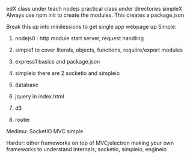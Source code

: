 edX class under teach
nodejs practical class under directories simpleX
Always use npm init to create the modules. This creates a package.json

Break this up into minilessions to get single app webpage up
Simple:

1) nodejs0 : http module start server, request handling
2) simple1 to cover literals, objects, functions, requiire/export modules
2) express1 basics and package.json

3) simpleio  there are 2 socketio and simpleio

4) database
5) jquery in index.html
7) d3
8) router

Medimu:
SocketIO
MVC simple

Harder: 
other frameworks on top of MVC;electron
making your own frameworks to understand internals, socketio, simpleio, engineio

